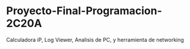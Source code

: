 # Proyecto-Final-Programacion-2C20A
Calculadora iP, Log Viewer, Analisis de PC, y herramienta de networking
